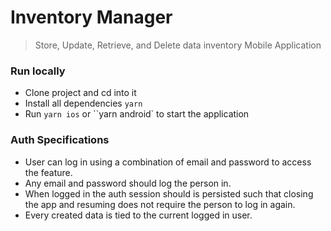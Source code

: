 # Inventory Manager
> Store, Update, Retrieve, and Delete data inventory Mobile Application

### Run locally

- Clone project and cd into it
- Install all dependencies `yarn`
- Run `yarn ios` or ``yarn android` to start the application

### Auth Specifications
- User can log in using a combination of email and password to access the feature.
- Any email and password should log the person in.
- When logged in the auth session should is persisted such that closing the app and resuming does not require the person to log in again.
- Every created data is tied to the current logged in user.